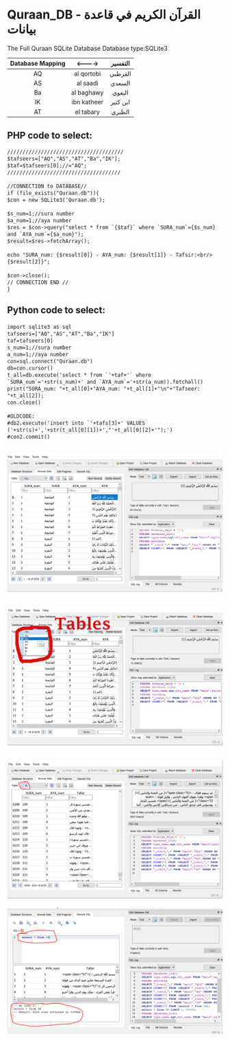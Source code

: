 # Quraan_DB - القرآن الكريم في قاعدة بيانات 
The Full Quraan SQLite Database
Database type:SQLite3

| Database Mapping | <----> |التفسير|
|:-:|:-:|:-:|
|AQ|al qortobi|القرطبي|
|AS|al saadi|السعدي|
|Ba|al baghawy|البغوي|
|IK|ibn katheer|ابن كثير|
|AT|el tabary|الطبري|

## PHP code to select:

```
//////////////////////////////////////
$tafseers=["AQ","AS","AT","Ba","IK"];
$taf=$tafseers[0];//="AQ";
/////////////////////////////////////

//CONNECTION to DATABASE//
if (file_exists("Quraan.db")){
$con = new SQLite3('Quraan.db');

$s_num=1;//sura number
$a_num=1;//aya number
$res = $con->query("select * from `{$taf}` where `SURA_num`={$s_num} and `AYA_num`={$a_num}");
$result=$res->fetchArray();

echo "SURA_num: {$result[0]} - AYA_num: {$result[1]} - Tafsir:<br/>{$result[2]}"; 

$con->close();
// CONNECTION END //
}

```

## Python code to select:

```
import sqlite3 as sql
tafseers=["AQ","AS","AT","Ba","IK"]
taf=tafseers[0]
s_num=1;//sura number
a_num=1;//aya number
con=sql.connect("Quraan.db")
db=con.cursor()
t_all=db.execute('select * from `'+taf+'` where `SURA_num`='+str(s_num)+' and `AYA_num`='+str(a_num)).fetchall()
print("SURA_num: "+t_all[0]+"AYA_num: "+t_all[1]+"\n"+"Tafseer: "+t_all[2]);
con.close()

#OLDCODE:
#db2.execute('insert into `'+tafs[3]+' VALUES ('+str(s)+','+str(t_all[0][1])+',"'+t_all[0][2]+'");')
#con2.commit()
```

![Showing details (1)](./images/1.PNG)
--------
![Showing details (2)](./images/2.PNG)
--------
![Showing details (3)](./images/3.PNG)
---------
![Showing details (4)](./images/4.PNG)


